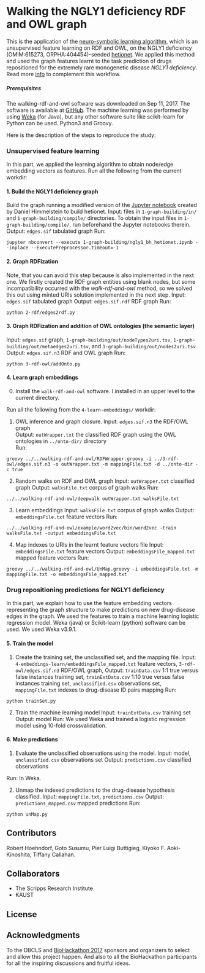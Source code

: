 # Walking the NGLY1 deficiency RDF and OWL graph

This is the application of the [neuro-symbolic learning algorithm](https://doi.org/10.1093/bioinformatics/btx275), which is an unsupervised feature learning on RDF and OWL, on the NGLY1 deficiency (OMIM:615273, ORPHA:404454)-seeded [hetionet](http://het.io/). We applied this method and used the graph features learnt to the task prediction of drugs repositioned for the extremely rare monogenetic disease _NGLY1 deficiency_. Read more [info](https://docs.google.com/presentation/d/17sduqUMjJxYBKIuTAXGdRRAuclsmP_ZcW9HXSLHCaYk/edit?usp=sharing) to complement this workflow.

##### Prerequisites
The walking-rdf-and-owl software was downloaded on Sep 11, 2017. The software is available at [GitHub](https://github.com/bio-ontology-research-group/walking-rdf-and-owl).
The machine learning was performed by using [Weka](https://www.cs.waikato.ac.nz/ml/weka/) (for Java), but any other software suite like scikit-learn for Python can be used.
Python3 and Groovy.


Here is the description of the steps to reproduce the study:

### Unsupervised feature learning
In this part, we applied the learning algorithm to obtain node/edge embedding vectors as features. 
Run all the following from the current workdir:

#### 1. Build the NGLY1 deficiency graph
Build the graph running a modified version of the [Jupyter notebook](https://github.com/dhimmel/integrate/blob/master/integrate.ipynb) created by Daniel Himmelstein to build hetionet. 
Input: files in `1-graph-building/in/` and `1-graph-building/compile/` directories. To obtain the input files in `1-graph-building/compile/`, run beforehand the Jupyter notebooks therein.
Output: `edges.sif` tabulated graph 
Run:

~~~~
jupyter nbconvert --execute 1-graph-building/ngly1_bh_hetionet.ipynb --inplace --ExecutePreprocessor.timeout=-1
~~~~

#### 2. Graph RDFization
Note, that you can avoid this step because is also implemented in the next one. We firstly created the RDF graph entities using blank nodes, but some incompatibility occurred with the _walk-rdf-and-owl_ method, so we solved this out using minted URIs solution implemented in the next step.
Input: `edges.sif` tabulated graph
Output: `edges.sif.rdf` RDF graph
Run:

~~~~
python 2-rdf/edges2rdf.py
~~~~

#### 3. Graph RDFization and addition of OWL ontologies (the semantic layer)
Input: `edges.sif` graph, `1-graph-building/out/nodeTypes2uri.tsv`, `1-graph-building/out/metaedges2uri.tsv`, and `1-graph-building/out/nodes2uri.tsv`
Output: `edges.sif.n3` RDF and OWL graph
Run:

~~~~
python 3-rdf-owl/addOnto.py
~~~~

#### 4. Learn graph embeddings

0. Install the `walk-rdf-and-owl` software. I installed in an upper level to the current directory.

Run all the following from the `4-learn-embeddings/` workdir:

1. OWL inference and graph closure. 
Input: `edges.sif.n3` the RDF/OWL graph  
Output: `outWrapper.txt` the classified RDF graph using the OWL ontologies in `../onto-dir/` directory  
Run:

~~~~
groovy ../../walking-rdf-and-owl/RDFWrapper.groovy -i ../3-rdf-owl/edges.sif.n3 -o outWrapper.txt -m mappingFile.txt -d ../onto-dir -c true
~~~~

2. Random walks on RDF and OWL graph
Input: `outWrapper.txt` classified graph
Output: `walksFile.txt` corpus of graph walks
Run:

~~~~
../../walking-rdf-and-owl/deepwalk outWrapper.txt walksFile.txt
~~~~

3. Learn embeddings
Input: `walksFile.txt` corpus of graph walks
Output: `embeddingsFile.txt` feature vectors
Run:

~~~~
../../walking-rdf-and-owl/example/word2vec/bin/word2vec -train walksFile.txt -output embeddingsFile.txt
~~~~

4. Map indexes to URIs in the learnt feature vectors file
Input: `embeddingsFile.txt` feature vectors
Output: `embeddingsFile_mapped.txt` mapped feature vectors
Run:

~~~~
groovy ../../walking-rdf-and-owl/UnMap.groovy -i embeddingsFile.txt -m mappingFile.txt -o embeddingsFile_mapped.txt
~~~~

### Drug repositioning predictions for NGLY1 deficiency
In this part, we explain how to use the feature embedding vectors representing the graph structure to make predictions on new drug-disease edges in the graph. We used the features to train a machine learning logistic regression model. Weka (java) or Scikit-learn (python) software can be used. We used Weka v3.9.1.

#### 5. Train the model

1. Create the training set, the unclassified set, and the mapping file.
Input: `4-embeddings-learn/embeddingsFile_mapped.txt` feature vectors, `3-rdf-owl/edges.sif.n3` RDF/OWL graph, 
Output: `trainData.csv` 1:1 true versus false instances training set, `trainExtData.csv` 1:10 true versus false instances training set, `unclassified.csv` observations set, `mappingFile.txt` indexes to drug-disease ID pairs mapping
Run:

~~~~
python trainSet.py
~~~~

2. Train the machine learning model
Input: `trainExtData.csv` training set
Output: model
Run: We used Weka and trained a logistic regression model using 10-fold crossvalidation. 

#### 6. Make predictions
1. Evaluate the unclassified observations using the model.
Input: model, `unclassified.csv` observations set
Output: `predictions.csv` classified observations

Run: In Weka.

2. Unmap the indexed predictions to the drug-disease hypothesis classified.
Input: `mappingFile.txt`, `predictions.csv`
Output: `predictions_mapped.csv` mapped predictions
Run:

~~~~
python unMap.py
~~~~

## Contributors
Robert Hoehndorf, Goto Susumu, Pier Luigi Buttigieg, Kiyoko F. Aoki-Kinoshita, Tiffany Callahan.

## Collaborators
- The Scripps Research Institute
- KAUST

## License

## Acknowledgments
To the DBCLS and [BioHackathon 2017](http://2017.biohackathon.org/) sponsors and organizers to select and allow this project happen. And also to all the BioHackathon participants for all the inspiring discussions and fruitful ideas.
